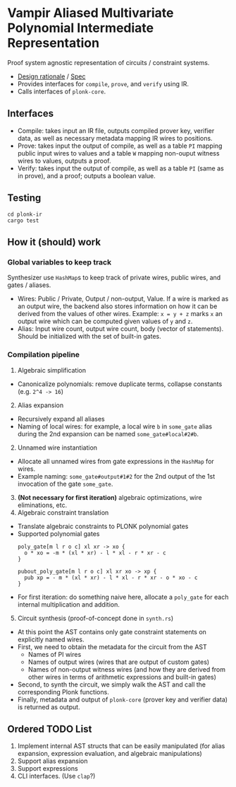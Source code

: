 # Vampir Aliased Multivariate Polynomial Intermediate Representation

Proof system agnostic representation of circuits / constraint systems.

- [Design rationale](./ir_design.md) / [Spec](./ir_spec.md)
- Provides interfaces for `compile`, `prove`, and `verify` using IR.
- Calls interfaces of `plonk-core`.

## Interfaces

- Compile: takes input an IR file, outputs compiled prover key, verifier data, as
  well as necessary metadata mapping IR wires to positions.
- Prove: takes input the output of compile, as well as a table `PI` mapping
  public input wires to values and a table `W` mapping non-ouput witness wires
  to values, outputs a proof.
- Verify: takes input the output of compile, as well as a table `PI` (same as
  in prove), and a proof; outputs a boolean value.

## Testing

```=sh
cd plonk-ir
cargo test
```

## How it (should) work

### Global variables to keep track

Synthesizer use `HashMap`s to keep track of private wires, public wires, and
gates / aliases.

- Wires: Public / Private, Output / non-output, Value. If a wire is marked as
  an output wire, the backend also stores information on how it can be derived
  from the values of other wires. Example: `x = y + z` marks `x` an output wire
  which can be computed given values of `y` and `z`.
- Alias: Input wire count, output wire count, body (vector of statements).
  Should be initialized with the set of built-in gates.

### Compilation pipeline

1. Algebraic simplification
  - Canonicalize polynomials: remove duplicate terms, collapse constants (e.g. `2^4 -> 16`)
2. Alias expansion
  - Recursively expand all aliases
  - Naming of local wires: for example, a local wire `b` in `some_gate` alias
    during the 2nd expansion can be named `some_gate#local#2#b`.
2. Unnamed wire instantiation
  - Allocate all unnamed wires from gate expressions in the `HashMap` for wires.
  - Example naming: `some_gate#output#1#2` for the 2nd output of the 1st invocation of the gate `some_gate`.
3. **(Not necessary for first iteration)** algebraic optimizations, wire eliminations, etc.
4. Algebraic constraint translation
  - Translate algebraic constraints to PLONK polynomial gates
  - Supported polynomial gates
    ```
    poly_gate[m l r o c] xl xr -> xo {
      o * xo = -m * (xl * xr) - l * xl - r * xr - c
    }
    ```
    ```
    pubout_poly_gate[m l r o c] xl xr xo -> xp {
      pub xp = - m * (xl * xr) - l * xl - r * xr - o * xo - c
    }
    ```
  - For first iteration: do something naive here, allocate a `poly_gate`
    for each internal multiplication and addition.
5. Circuit synthesis (proof-of-concept done in `synth.rs`)
  - At this point the AST contains only gate constraint statements on
    explicitly named wires.
  - First, we need to obtain the metadata for the circuit from the AST
    - Names of PI wires
    - Names of output wires (wires that are output of custom gates)
    - Names of non-output witness wires (and how they are derived from other
      wires in terms of arithmetic expressions and built-in gates)
  - Second, to synth the circuit, we simply walk the AST and call the corresponding Plonk functions.
  - Finally, metadata and output of `plonk-core` (prover key and verifier data) is returned as output.

## Ordered TODO List

1. Implement internal AST structs that can be easily manipulated (for alias
   expansion, expression evaluation, and algebraic manipulations)
2. Support alias expansion
3. Support expressions
4. CLI interfaces. (Use `clap`?)
